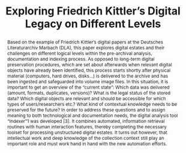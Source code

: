 ---
abstract: 'Based on the example of Friedrich Kittler’s digital papers at the Deutsches
  Literaturarchiv Marbach (DLA), this paper explores digital estates and their challenges
  on different logical levels within the pre-archival analysis, documentation and
  indexing process. As opposed to long-term digital preservation procedures, which
  are set about afterwards when relevant digital objects have already been identified,
  this process starts shortly after physical material (computers, hard drives, disks…)
  is delivered to the archive and has been ingested and safeguarded into volume image
  files. In this situation, it is important to get an overview of the “current state”:
  Which data was delivered (amount, formats, duplicates, versions)? What is the legal
  status of the stored data? Which digital objects are relevant and should be accessible
  for which types of users/researchers etc.? What kind of contextual knowledge needs
  to be preserved for the future? In order to address these questions and to assign
  meaning to both technological and documentation needs, the digital analysis tool
  “Indexer”1 was developed [3]. It combines automated, information retrieval routines
  with human interaction features, thereby completing the necessary toolset for processing
  unstructured digital estates. It turns out however, that intellectual work and deep
  knowledge of the collection context still play an important role and must work hand
  in hand with the new automation efforts.'
creators:
- Enge, Jürgen
- Kramski, Heinz Werner
date: null
document_url: https://services.phaidra.univie.ac.at/api/object/o:502853/download
grand_parent: iPRES
institutions: []
keywords: []
landing_page_url: https://phaidra.univie.ac.at/o:502853
language: eng
layout: publication
license: CC BY-NC-SA 3.0 AT
notes_url: null
parent: iPRES 2016
presentation_url: null
publication_type: paper
size: 1467609
source_name: iPRES
title: Exploring Friedrich Kittler’s Digital Legacy on Different Levels
year: 2016
---